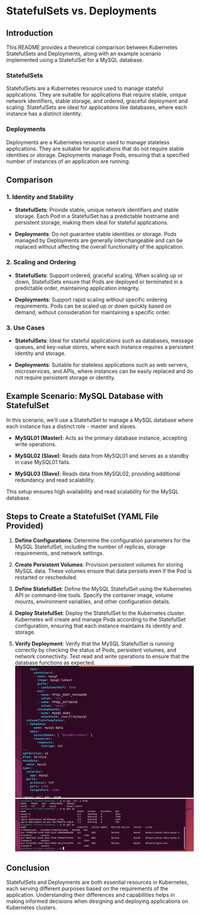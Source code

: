 # StatefulSets vs. Deployments 

## Introduction

This README provides a theoretical comparison between Kubernetes StatefulSets and Deployments, along with an example scenario implemented using a StatefulSet for a MySQL database.

### StatefulSets

StatefulSets are a Kubernetes resource used to manage stateful applications. They are suitable for applications that require stable, unique network identifiers, stable storage, and ordered, graceful deployment and scaling. StatefulSets are ideal for applications like databases, where each instance has a distinct identity.

### Deployments

Deployments are a Kubernetes resource used to manage stateless applications. They are suitable for applications that do not require stable identities or storage. Deployments manage Pods, ensuring that a specified number of instances of an application are running.

## Comparison

### 1. Identity and Stability

- **StatefulSets**: Provide stable, unique network identifiers and stable storage. Each Pod in a StatefulSet has a predictable hostname and persistent storage, making them ideal for stateful applications.
  
- **Deployments**: Do not guarantee stable identities or storage. Pods managed by Deployments are generally interchangeable and can be replaced without affecting the overall functionality of the application.

### 2. Scaling and Ordering

- **StatefulSets**: Support ordered, graceful scaling. When scaling up or down, StatefulSets ensure that Pods are deployed or terminated in a predictable order, maintaining application integrity.

- **Deployments**: Support rapid scaling without specific ordering requirements. Pods can be scaled up or down quickly based on demand, without consideration for maintaining a specific order.

### 3. Use Cases

- **StatefulSets**: Ideal for stateful applications such as databases, message queues, and key-value stores, where each instance requires a persistent identity and storage.

- **Deployments**: Suitable for stateless applications such as web servers, microservices, and APIs, where instances can be easily replaced and do not require persistent storage or identity.

## Example Scenario: MySQL Database with StatefulSet

In this scenario, we'll use a StatefulSet to manage a MySQL database where each instance has a distinct role - master and slaves.

- **MySQL01 (Master)**: Acts as the primary database instance, accepting write operations.
  
- **MySQL02 (Slave)**: Reads data from MySQL01 and serves as a standby in case MySQL01 fails.
  
- **MySQL03 (Slave)**: Reads data from MySQL02, providing additional redundancy and read scalability.

This setup ensures high availability and read scalability for the MySQL database.

## Steps to Create a StatefulSet (YAML File Provided)

1. **Define Configurations**: Determine the configuration parameters for the MySQL StatefulSet, including the number of replicas, storage requirements, and network settings.

2. **Create Persistent Volumes**: Provision persistent volumes for storing MySQL data. These volumes ensure that data persists even if the Pod is restarted or rescheduled.

3. **Define StatefulSet**: Define the MySQL StatefulSet using the Kubernetes API or command-line tools. Specify the container image, volume mounts, environment variables, and other configuration details.

4. **Deploy StatefulSet**: Deploy the StatefulSet to the Kubernetes cluster. Kubernetes will create and manage Pods according to the StatefulSet configuration, ensuring that each instance maintains its identity and storage.

5. **Verify Deployment**: Verify that the MySQL StatefulSet is running correctly by checking the status of Pods, persistent volumes, and network connectivity. Test read and write operations to ensure that the database functions as expected.
![](https://github.com/omaRouby/ivolve-ojt/blob/main/OpenShift/lab8/pictures/mysql-sts.png)
![](https://github.com/omaRouby/ivolve-ojt/blob/main/OpenShift/lab8/pictures/sts-output.png)
## Conclusion

StatefulSets and Deployments are both essential resources in Kubernetes, each serving different purposes based on the requirements of the application. Understanding their differences and capabilities helps in making informed decisions when designing and deploying applications on Kubernetes clusters.
